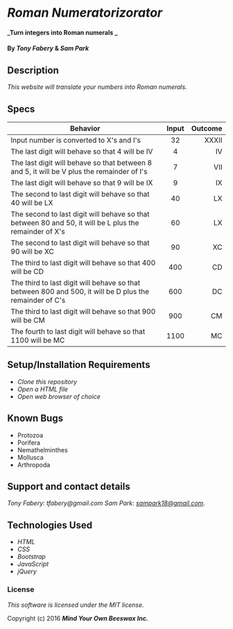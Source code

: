 # _Roman Numeratorizorator_

#### _Turn integers into Roman numerals _

#### By _**Tony Fabery**_ & _**Sam Park**_

## Description

_This website will translate your numbers into Roman numerals._

## Specs
| Behavior        | Input           | Outcome  |
| ------------- |:-------------:| -----:|
| Input number is converted to X's and I's    | 32 | XXXII |
| The last digit will behave so that 4 will be IV |   4 | IV
| The last digit will behave so that between 8 and 5, it will be V plus the remainder of I's |       7 |    VII |
| The last digit will behave so that 9 will be IX |       9 |    IX |
| The second to last digit will behave so that 40 will be LX |       40 |    LX |
| The second to last digit will behave so that between 80 and 50, it will be L plus the remainder of X's |       60 |    LX |
| The second to last digit will behave so that 90 will be XC |       90 |    XC |
| The third to last digit will behave so that 400 will be CD |       400 |    CD |
| The third to last digit will behave so that between 800 and 500, it will be D plus the remainder of C's |       600 |    DC |
| The third to last digit will behave so that 900 will be CM |       900 |    CM |
| The fourth to last digit will behave so that 1100 will be MC |       1100 |    MC |


## Setup/Installation Requirements

* _Clone this repository_
* _Open a HTML file_
* _Open web browser of choice_

## Known Bugs
* Protozoa
* Porifera
* Nemathelminthes
* Mollusca
* Arthropoda


## Support and contact details

_Tony Fabery: tfabery@gmail.com_
_Sam Park: sampark18@gmail.com._

## Technologies Used

* _HTML_
* _CSS_
* _Bootstrap_
* _JavaScript_
* _jQuery_

### License

*This software is licensed under the MIT license.*

Copyright (c) 2016 **_Mind Your Own Beeswax Inc._**
